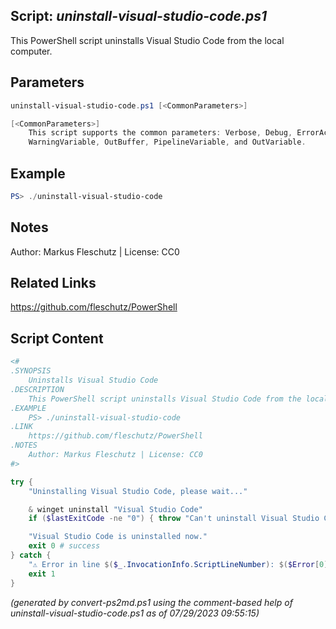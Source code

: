 ## Script: *uninstall-visual-studio-code.ps1*

This PowerShell script uninstalls Visual Studio Code from the local computer.

## Parameters
```powershell
uninstall-visual-studio-code.ps1 [<CommonParameters>]

[<CommonParameters>]
    This script supports the common parameters: Verbose, Debug, ErrorAction, ErrorVariable, WarningAction, 
    WarningVariable, OutBuffer, PipelineVariable, and OutVariable.
```

## Example
```powershell
PS> ./uninstall-visual-studio-code

```

## Notes
Author: Markus Fleschutz | License: CC0

## Related Links
https://github.com/fleschutz/PowerShell

## Script Content
```powershell
<#
.SYNOPSIS
	Uninstalls Visual Studio Code
.DESCRIPTION
	This PowerShell script uninstalls Visual Studio Code from the local computer.
.EXAMPLE
	PS> ./uninstall-visual-studio-code
.LINK
	https://github.com/fleschutz/PowerShell
.NOTES
	Author: Markus Fleschutz | License: CC0
#>

try {
	"Uninstalling Visual Studio Code, please wait..."

	& winget uninstall "Visual Studio Code"
	if ($lastExitCode -ne "0") { throw "Can't uninstall Visual Studio Code, is it installed?" }

	"Visual Studio Code is uninstalled now."
	exit 0 # success
} catch {
	"⚠️ Error in line $($_.InvocationInfo.ScriptLineNumber): $($Error[0])"
	exit 1
}
```

*(generated by convert-ps2md.ps1 using the comment-based help of uninstall-visual-studio-code.ps1 as of 07/29/2023 09:55:15)*
